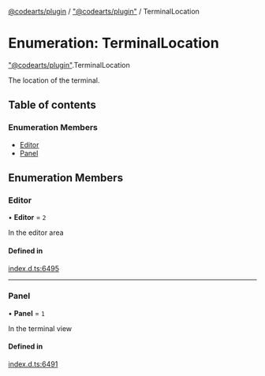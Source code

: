 [@codearts/plugin](../README.md) / ["@codearts/plugin"](../modules/_codearts_plugin_.md) / TerminalLocation

# Enumeration: TerminalLocation

["@codearts/plugin"](../modules/_codearts_plugin_.md).TerminalLocation

The location of the terminal.

## Table of contents

### Enumeration Members

- [Editor](codearts_plugin_.TerminalLocation.md#editor)
- [Panel](codearts_plugin_.TerminalLocation.md#panel)

## Enumeration Members

### Editor

• **Editor** = ``2``

In the editor area

#### Defined in

[index.d.ts:6495](https://github.com/huaweicloud/cloudide-plugin-api/blob/5055bbd/index.d.ts#L6495)

___

### Panel

• **Panel** = ``1``

In the terminal view

#### Defined in

[index.d.ts:6491](https://github.com/huaweicloud/cloudide-plugin-api/blob/5055bbd/index.d.ts#L6491)
